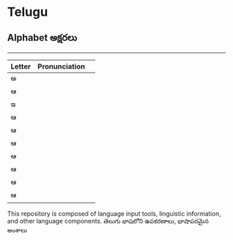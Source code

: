 # Telugu 
## Alphabet అక్షరలు
---
|  Letter | Pronunciation  |   |
|---|---|---|
| అ |   |   |
| ఆ |   |   |
| ఇ |   |   |
| ఆ |   |   |
| ఆ |   |   |
| ఆ |   |   |
| ఆ |   |   |
| ఆ |   |   |
| ఆ |   |   |
| ఆ |   |   |



This repository is composed of language input tools, linguistic information, and other language components. తెలుగు భాషలోని ఉపకరణాలు, భాషాపరమైన అంశాలు
